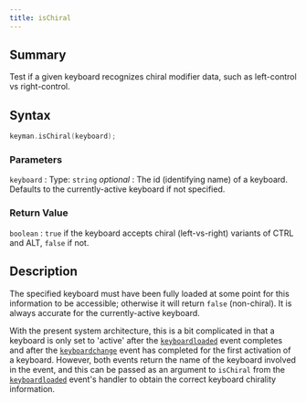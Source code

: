 ```yaml
---
title: isChiral
---
```


## Summary

Test if a given keyboard recognizes chiral modifier data, such as
left-control vs right-control.

## Syntax

```c
keyman.isChiral(keyboard);
```

### Parameters

`keyboard`
:   Type: `string` *optional*
:   The id (identifying name) of a keyboard. Defaults to the currently-active keyboard if not specified.

### Return Value

`boolean`
:   `true` if the keyboard accepts chiral (left-vs-right) variants of CTRL and ALT, `false` if not.

## Description

The specified keyboard must have been fully loaded at some point for
this information to be accessible; otherwise it will return `false`
(non-chiral). It is always accurate for the currently-active keyboard.

With the present system architecture, this is a bit complicated in that
a keyboard is only set to 'active' after the
[`keyboardloaded`](../events/keyman/keyboardloaded) event completes and
after the [`keyboardchange`](../events/keyman/keyboardchange) event has
completed for the first activation of a keyboard. However, both events
return the name of the keyboard involved in the event, and this can be
passed as an argument to `isChiral` from the
[`keyboardloaded`](../events/keyman/keyboardloaded) event's handler to
obtain the correct keyboard chirality information.

